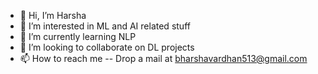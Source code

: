- 👋 Hi, I’m Harsha
- 👀 I’m interested in ML and AI related stuff
- 🌱 I’m currently learning NLP
- 💞️ I’m looking to collaborate on DL projects
- 📫 How to reach me -- Drop a mail at bharshavardhan513@gmail.com

<!---
harsha-bandu/harsha-bandu is a ✨ special ✨ repository because its `README.md` (this file) appears on your GitHub profile.
You can click the Preview link to take a look at your changes.
--->
